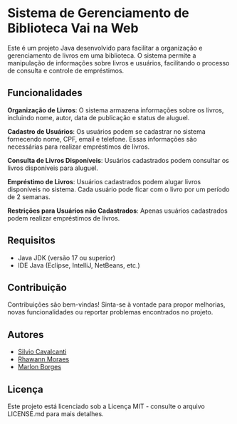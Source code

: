 # Sistema de Gerenciamento de Biblioteca Vai na Web

Este é um projeto Java desenvolvido para facilitar a organização e gerenciamento de livros em uma biblioteca. O sistema permite a manipulação de informações sobre livros e usuários, facilitando o processo de consulta e controle de empréstimos.

## Funcionalidades
**Organização de Livros**: O sistema armazena informações sobre os livros, incluindo nome, autor, data de publicação e status de aluguel.

**Cadastro de Usuários**: Os usuários podem se cadastrar no sistema fornecendo nome, CPF, email e telefone. Essas informações são necessárias para realizar empréstimos de livros.

**Consulta de Livros Disponíveis**: Usuários cadastrados podem consultar os livros disponíveis para aluguel.

**Empréstimo de Livros**: Usuários cadastrados podem alugar livros disponíveis no sistema. Cada usuário pode ficar com o livro por um período de 2 semanas.

**Restrições para Usuários não Cadastrados**: Apenas usuários cadastrados podem realizar empréstimos de livros.

## Requisitos

- Java JDK (versão 17 ou superior)
- IDE Java (Eclipse, IntelliJ, NetBeans, etc.)

## Contribuição
Contribuições são bem-vindas! Sinta-se à vontade para propor melhorias, novas funcionalidades ou reportar problemas encontrados no projeto.

## Autores
- [Silvio Cavalcanti](https://github.com/SilvioCavalcantiBonfim)
- [Rhawann Moraes](https://github.com/Rhawann-Moraes)
- [Marlon Borges](https://github.com/Marlonsouto)

## Licença
Este projeto está licenciado sob a Licença MIT - consulte o arquivo LICENSE.md para mais detalhes.

